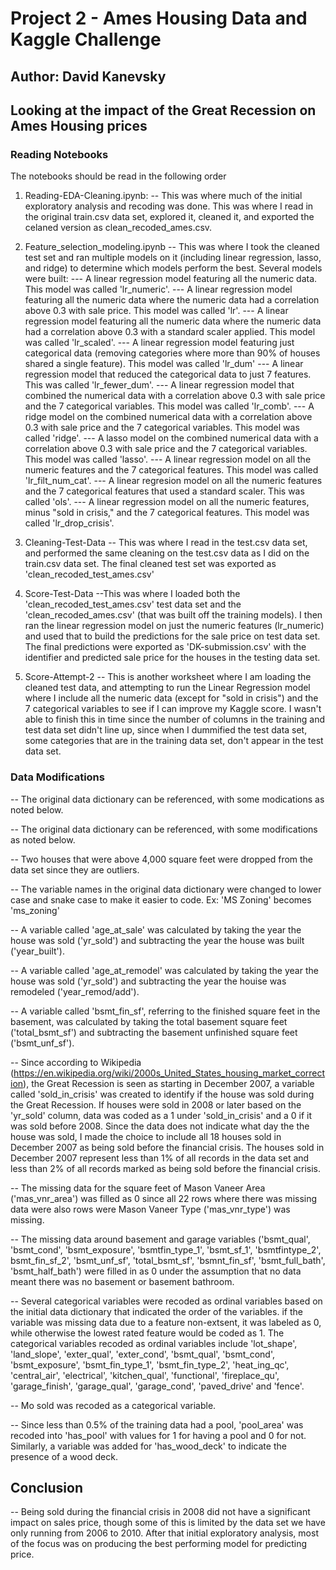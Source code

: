 # Project 2 - Ames Housing Data and Kaggle Challenge

## Author: David Kanevsky

## Looking at the impact of the Great Recession on Ames Housing prices

### Reading Notebooks
The notebooks should be read in the following order

1. Reading-EDA-Cleaning.ipynb:
-- This was where much of the initial exploratory analysis and recoding was done. This was where I read in the original train.csv data set, explored it, cleaned it, and exported the celaned version as clean_recoded_ames.csv.
   
2. Feature_selection_modeling.ipynb
-- This was where I took the cleaned test set and ran multiple models on it (including linear regression, lasso, and ridge) to determine which models perform the best. Several models were built:
   --- A linear regression model featuring all the numeric data. This model was called 'lr_numeric'.
   --- A linear regression model featuring all the numeric data where the numeric data had a correlation above 0.3 with sale price. This model was called 'lr'.
   --- A linear regression model featuring all the numeric data where the numeric data had a correlation above 0.3 with a standard scaler applied. This model was called 'lr_scaled'.
   --- A linear regression model featuring just categorical data (removing categories where more than 90% of houses shared a single feature). This model was called 'lr_dum'
   --- A linear regression model that reduced the categorical data to just 7 features. This was called 'lr_fewer_dum'.
   --- A linear regression model that combined the numerical data with a correlation above 0.3 with sale price and the 7 categorical variables. This model was called 'lr_comb'.
   --- A ridge model on the combined numerical data with a correlation above 0.3 with sale price and the 7 categorical variables. This model was called 'ridge'.
   --- A lasso model on the combined numerical data with a correlation above 0.3 with sale price and the 7 categorical variables. This model was called 'lasso'.
   --- A linear regression model on all the numeric features and the 7 categorical features. This model was called 'lr_filt_num_cat'.
   --- A linear regresion model on all the numeric features and the 7 categorical features that used a standard scaler. This was called 'ols'.
   --- A linear regression model on all the numeric features, minus "sold in crisis," and the 7 categorical features. This model was called 'lr_drop_crisis'.   

3. Cleaning-Test-Data
-- This was where I read in the test.csv data set, and performed the same cleaning on the test.csv data as I did on the train.csv data set. The final cleaned test set was exported as 'clean_recoded_test_ames.csv'

4. Score-Test-Data
--This was where I loaded both the 'clean_recoded_test_ames.csv' test data set and the 'clean_recoded_ames.csv' (that was built off the training models). I then ran the linear regression model on just the numeric features (lr_numeric) and used that to build the predictions for the sale price on test data set. The final predictions were exported as 'DK-submission.csv' with the identifier and predicted sale price for the houses in the testing data set.

5. Score-Attempt-2
-- This is another worksheet where I am loading the cleaned test data, and attempting to run the Linear Regression model where I include all the numeric data (except for "sold in crisis") and the 7 categorical variables to see if I can improve my Kaggle score. I wasn't able to finish this in time since the number of columns in the training and test data set didn't line up, since when I dummified the test data set, some categories that are in the training data set, don't appear in the test data set.

### Data Modifications
-- The original data dictionary can be referenced, with some modications as noted below.

-- The original data dictionary can be referenced, with some modifications as noted below.

-- Two houses that were above 4,000 square feet were dropped from the data set since they are outliers.

-- The variable names in the original data dictionary were changed to lower case and snake case to make it easier to code. Ex: 'MS Zoning' becomes 'ms_zoning'

-- A variable called 'age_at_sale' was calculated by taking the year the house was sold ('yr_sold') and subtracting the year the house was built ('year_built').

-- A variable called 'age_at_remodel' was calculated by taking the year the house was sold ('yr_sold') and subtracting the year the houise was remodeled ('year_remod/add').

-- A variable called 'bsmt_fin_sf', referring to the finished square feet in the basement, was calculated by taking the total basement square feet ('total_bsmt_sf') and subtracting the basement unfinished square feet ('bsmt_unf_sf').

-- Since according to Wikipedia (https://en.wikipedia.org/wiki/2000s_United_States_housing_market_correction), the Great Recession is seen as starting in December 2007, a variable called 'sold_in_crisis' was created to identify if the house was sold during the Great Recession. If houses were sold in 2008 or later based on the 'yr_sold' column, data was coded as a 1 under 'sold_in_crisis' and a 0 if it was sold before 2008. Since the data does not indicate what day the the house was sold, I made the choice to include all 18 houses sold in December 2007 as being sold before the financial crisis. The houses sold in December 2007 represent less than 1% of all records in the data set and less than 2% of all records marked as being sold before the financial crisis.

-- The missing data for the square feet of Mason Vaneer Area ('mas_vnr_area') was filled as 0 since all 22 rows where there was missing data were also rows were Mason Vaneer Type ('mas_vnr_type') was missing.

-- The missing data around basement and garage variables ('bsmt_qual', 'bsmt_cond', 'bsmt_exposure', 'bsmtfin_type_1', 'bsmt_sf_1', 'bsmtfintype_2', bsmt_fin_sf_2', 'bsmt_unf_sf', 'total_bsmt_sf', 'bsmnt_fin_sf', 'bsmt_full_bath', 'bsmt_half_bath') were filled in as 0 under the assumption that no data meant there was no basement or basement bathroom.

-- Several categorical variables were recoded as ordinal variables based on the initial data dictionary that indicated the order of the variables. if the variable was missing data due to a feature non-extsent, it was labeled as 0, while otherwise the lowest rated feature would be coded as 1. The categorical variables recoded as ordinal variables include 'lot_shape', 'land_slope', 'exter_qual', 'exter_cond', 'bsmt_qual', 'bsmt_cond', 'bsmt_exposure', 'bsmt_fin_type_1', 'bsmt_fin_type_2', 'heat_ing_qc', 'central_air', 'electrical', 'kitchen_qual', 'functional', 'fireplace_qu', 'garage_finish', 'garage_qual', 'garage_cond', 'paved_drive' and 'fence'.

-- Mo sold was recoded as a categorical variable.

-- Since less than 0.5% of the training data had a pool, 'pool_area' was recoded into 'has_pool' with values for 1 for having a pool and 0 for not. Similarly, a variable was added for 'has_wood_deck' to indicate the presence of a wood deck.

## Conclusion

-- Being sold during the financial crisis in 2008 did not have a significant impact on sales price, though some of this is limited by the data set we have only running from 2006 to 2010. After that initial exploratory analysis, most of the focus was on producing the best performing model for predicting price.
